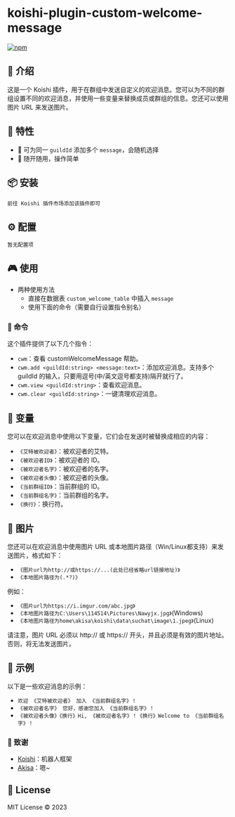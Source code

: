 # koishi-plugin-custom-welcome-message

[![npm](https://img.shields.io/npm/v/koishi-plugin-custom-welcome-message?style=flat-square)](https://www.npmjs.com/package/koishi-plugin-custom-welcome-message)

## 🎈 介绍

这是一个 Koishi 插件，用于在群组中发送自定义的欢迎消息。您可以为不同的群组设置不同的欢迎消息，并使用一些变量来替换成员或群组的信息。您还可以使用图片 URL 来发送图片。

## 🚀 特性

* 🌈 可为同一 `guildId` 添加多个 `message`，会随机选择
* 🎁 随开随用，操作简单
  
## 📦 安装

```
前往 Koishi 插件市场添加该插件即可
```

## ⚙️ 配置

```
暂无配置项
```

## 🎮 使用

- 两种使用方法
  - 直接在数据表 `custom_welcome_table` 中插入 `message`
  - 使用下面的命令（需要自行设置指令别名）

### 📝 命令

这个插件提供了以下几个指令：

- `cwm`：查看 customWelcomeMessage 帮助。
- `cwm.add <guildId:string> <message:text>`：添加欢迎消息。支持多个 guildId 的输入，只要用逗号(中/英文逗号都支持)隔开就行了。
- `cwm.view <guildId:string>`：查看欢迎消息。
- `cwm.clear <guildId:string>`：一键清理欢迎消息。

## 🔮 变量

您可以在欢迎消息中使用以下变量，它们会在发送时被替换成相应的内容：

- `《艾特被欢迎者》`：被欢迎者的艾特。
- `《被欢迎者ID》`：被欢迎者的 ID。
- `《被欢迎者名字》`：被欢迎者的名字。
- `《被欢迎者头像》`：被欢迎者的头像。
- `《当前群组ID》`：当前群组的 ID。
- `《当前群组名字》`：当前群组的名字。
- `《换行》`：换行符。

## 🎨 图片

您还可以在欢迎消息中使用图片 URL 或本地图片路径（Win/Linux都支持）来发送图片，格式如下：

- `《图片url为http://或https://...(此处已经省略url链接地址)》`
- `《本地图片路径为(.*?)》`

例如：

- `《图片url为https://i.imgur.com/abc.jpg》`
- `《本地图片路径为C:\Users\114514\Pictures\Nawyjx.jpg》`(Windows)
- `《本地图片路径为home\akisa\koishi\data\suchat\image\1.jpeg》`(Linux)

请注意，图片 URL 必须以 http:// 或 https:// 开头，并且必须是有效的图片地址。否则，将无法发送图片。

## 🎲 示例

以下是一些欢迎消息的示例：

- `欢迎 《艾特被欢迎者》 加入 《当前群组名字》！`
- `《被欢迎者名字》 您好，感谢您加入 《当前群组名字》！`
- `《被欢迎者头像》《换行》Hi, 《被欢迎者名字》！《换行》Welcome to 《当前群组名字》！`

### 🙏 致谢

* [Koishi](https://koishi.chat/)：机器人框架
* [Akisa](https://forum.koishi.xyz/t/topic/4149)：嗯~

## 📄 License

MIT License © 2023